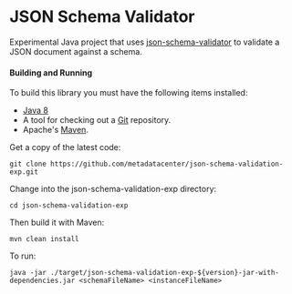 JSON Schema Validator
=====================

Experimental Java project that uses [json-schema-validator](https://github.com/daveclayton/json-schema-validator) to validate a JSON document against a schema.

#### Building and Running

To build this library you must have the following items installed:

+ [Java 8](http://www.oracle.com/technetwork/java/javase/downloads/index.html)
+ A tool for checking out a [Git](http://git-scm.com/) repository.
+ Apache's [Maven](http://maven.apache.org/index.html).

Get a copy of the latest code:

    git clone https://github.com/metadatacenter/json-schema-validation-exp.git

Change into the json-schema-validation-exp directory:

    cd json-schema-validation-exp

Then build it with Maven:

    mvn clean install

To run:

    java -jar ./target/json-schema-validation-exp-${version}-jar-with-dependencies.jar <schemaFileName> <instanceFileName>

